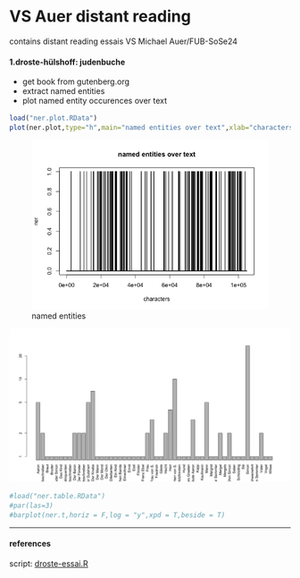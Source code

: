 VS Auer distant reading
================

contains distant reading essais VS Michael Auer/FUB-SoSe24

#### 1.droste-hülshoff: judenbuche

- get book from gutenberg.org
- extract named entities
- plot named entity occurences over text

``` r
load("ner.plot.RData")
plot(ner.plot,type="h",main="named entities over text",xlab="characters")
```

<figure>
<img src="README_files/figure-gfm/plot-ner-1.png"
alt="named entities" />
<figcaption aria-hidden="true">named entities</figcaption>
</figure>

![](ner-dist.png)

``` r
#load("ner.table.RData")
#par(las=3)
#barplot(ner.t,horiz = F,log = "y",xpd = T,beside = T)
```

------------------------------------------------------------------------

#### references

script: [droste-essai.R](droste-essai.R)
